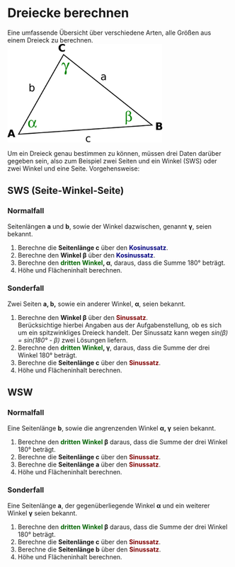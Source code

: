 # Dreiecke berechnen
Eine umfassende Übersicht über verschiedene Arten, alle Größen aus einem Dreieck zu berechnen.
<img src="assets/dreieck.png" width="350" alt="Allgemeines Dreieck: Entgegen dem Uhrzeigersinn\n Ecken A, B, C, zugehörige Winkel alpha, beta, gamma, gegenüberliegende Seiten a, b, c" title="Allgemeines Dreieck: Entgegen dem Uhrzeigersinn&#013;&#010;Ecken: A, B, C;&#013;&#010;zugehörige Winkel: alpha, beta, gamma,&#013;&#010;gegenüberliegende Seiten: a, b, c">

Um ein Dreieck genau bestimmen zu können, müssen drei Daten darüber gegeben sein, also zum Beispiel zwei Seiten und ein Winkel (SWS) oder zwei Winkel und eine Seite. Vorgehensweise:

## SWS (Seite-Winkel-Seite)

### Normalfall

Seitenlängen **a** und **b**, sowie der Winkel dazwischen, genannt **&gamma;**, seien bekannt.

1. Berechne die **Seitenlänge c** über den **<font color=navy>Kosinussatz</font>**.
2. Berechne den **Winkel &beta;** über den **<font color=navy>Kosinussatz</font>**.
3. Berechne den  **<font color=darkgreen>dritten Winkel</font>, &alpha;**, daraus, dass die Summe 180° beträgt.
4. Höhe und Flächeninhalt berechnen.

### Sonderfall

Zwei Seiten **a, b,** sowie ein anderer Winkel, **&alpha;**, seien bekannt.

1. Berechne den **Winkel &beta;** über den **<font color=maroon>Sinussatz</font>**. <br>
Berücksichtige hierbei Angaben aus der Aufgabenstellung, ob es sich um ein spitzwinkliges Dreieck handelt. Der Sinussatz kann wegen <em>sin(&beta;) = sin(180° - &beta;)</em> zwei Lösungen liefern.
2. Berechne den **<font color=darkgreen>dritten Winkel</font>, &gamma;**, daraus, dass die Summe der drei Winkel 180° beträgt.
3. Berechne die **Seitenlänge c** über den **<font color=maroon>Sinussatz</font>**.
4. Höhe und Flächeninhalt berechnen.

## WSW

### Normalfall

Eine Seitenlänge **b**, sowie die angrenzenden Winkel **&alpha;, &gamma;** seien bekannt.

1. Berechne den **<font color=darkgreen>dritten Winkel</font> &beta;** daraus, dass die Summe der drei Winkel 180° beträgt.
2. Berechne die **Seitenlänge c** über den **<font color=maroon>Sinussatz</font>**.
3. Berechne die **Seitenlänge a** über den **<font color=maroon>Sinussatz</font>**.
4. Höhe und Flächeninhalt berechnen.

### Sonderfall

Eine Seitenlänge **a**, der gegenüberliegende Winkel **&alpha;** und ein weiterer Winkel **&gamma;** seien bekannt.

1. Berechne den **<font color=darkgreen>dritten Winkel</font> &beta;** daraus, dass die Summe der drei Winkel 180° beträgt.
2. Berechne die **Seitenlänge c** über den **<font color=maroon>Sinussatz</font>**.
3. Berechne die **Seitenlänge b** über den **<font color=maroon>Sinussatz</font>**.
4. Höhe und Flächeninhalt berechnen.
